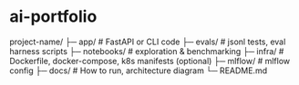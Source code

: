 # ai-portfolio 
project-name/
├─ app/                 # FastAPI or CLI code
├─ evals/               # jsonl tests, eval harness scripts
├─ notebooks/           # exploration & benchmarking
├─ infra/               # Dockerfile, docker-compose, k8s manifests (optional)
├─ mlflow/              # mlflow config
├─ docs/                # How to run, architecture diagram
└─ README.md
